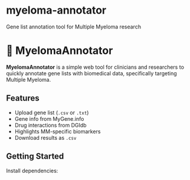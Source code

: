 # myeloma-annotator
Gene list annotation tool for Multiple Myeloma research

# 🧬 MyelomaAnnotator

**MyelomaAnnotator** is a simple web tool for clinicians and researchers to quickly annotate gene lists with biomedical data, specifically targeting Multiple Myeloma.

## Features
- Upload gene list (`.csv` or `.txt`)
- Gene info from MyGene.info
- Drug interactions from DGIdb
- Highlights MM-specific biomarkers
- Download results as `.csv`

## Getting Started
Install dependencies:
